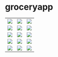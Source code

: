 # groceryapp
<table>
  <tr>
    <td>
      <img src="https://user-images.githubusercontent.com/87352685/210133799-accc1cf6-5cc7-48b3-965d-3103ff3c1b1d.png" />
    </td>
    <td>
      <img src="https://user-images.githubusercontent.com/87352685/210133620-722d7300-a20b-4c35-afb7-76703f3db4a7.png" />
    </td>
    <td>
      <img src="https://user-images.githubusercontent.com/87352685/210133669-d5241aaf-57f3-4788-b603-50aad245e6a7.png" />
    </td>
  </tr>
  <tr>
    <td>
      <img src="https://user-images.githubusercontent.com/87352685/210133701-97f31ebf-665e-45ae-9110-fb6df61016ed.png" />
    </td>
    <td>
      <img src="https://user-images.githubusercontent.com/87352685/210133720-bd24aaa0-e8ff-4861-bc22-d30f1b1559f2.png" />
    </td>
    <td>
      <img src="https://user-images.githubusercontent.com/87352685/210133733-091337a8-596c-407e-81d1-f03f7691c45e.png" />
    </td>
  </tr>
  <tr>
    <td>
      <img src="https://user-images.githubusercontent.com/87352685/210133760-7ba065c4-9ba5-4edf-829b-960ce76d39fb.png" />
    </td>
    <td>
      <img src="https://user-images.githubusercontent.com/87352685/210133777-36f4fdde-966a-4125-8dc0-acdd0d801ffa.png" />
    </td>
    <td>
      <img src="https://user-images.githubusercontent.com/87352685/210133799-accc1cf6-5cc7-48b3-965d-3103ff3c1b1d.png" />
    </td>
  </tr>
   <tr>
    <td>
      <img src="https://user-images.githubusercontent.com/87352685/210133832-f1a20fec-f6a8-45ee-bb60-1ad7a1e8ba87.png" />
    </td>
    <td>
      <img src="https://user-images.githubusercontent.com/87352685/210133855-b9888b85-9879-47f9-90d5-b951ff7f81b0.png" />
    </td>
    <td>
      <img src="https://user-images.githubusercontent.com/87352685/210133904-84a8dee9-79e2-4e1a-8609-924e3b2f2bdf.png" />
    </td>
  </tr>
  <tr>
    <td>
      <img src="https://user-images.githubusercontent.com/87352685/210133924-5bba07bd-5ba1-4414-abad-fe8b400f2068.png" />
    </td>
    <td>
      <img src="https://user-images.githubusercontent.com/87352685/210133936-cf4e2562-63f8-46b8-ab5e-3836598353cf.png" />
    </td>
    <td>
      <img src="https://user-images.githubusercontent.com/87352685/210133947-92fc2338-db3e-446c-9625-0af77323c136.png" />
    </td>
  </tr>
</table>










